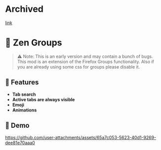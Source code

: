 # Archived
[link](https://github.com/zen-browser/desktop/commit/591dce5921311aeb34b3496409aadcca25072fd9)

# 📁 Zen Groups
> ⚠️ Note: This is an early version and may contain a bunch of bugs.
This mod is an extension of the Firefox Groups functionality. Also if you are already using some css for groups please disable it.

## 🚀 Features
- **Tab search**
- **Active tabs are always visible**
- **Emoji**
- **Animations**
## 🎥 Demo
https://github.com/user-attachments/assets/65a7c053-5623-40d1-9269-dee81e70aaa0


